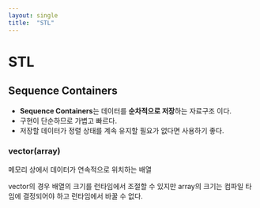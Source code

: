 ```yaml
---
layout: single
title:  "STL"
---
```


STL
===

Sequence Containers
---
- **Sequence Containers**는 데이터를 **순차적으로 저장**하는 자료구조 이다.
- 구현이 단순하므로 가볍고 빠르다.
- 저장할 데이터가 정렬 상태를 계속 유지할 필요가 없다면 사용하기 좋다.

### vector(array)
메모리 상에서 데이터가 연속적으로 위치하는 배열

vector의 경우 배열의 크기를 런타임에서 조절할 수 있지만 array의 크기는 컴파일 타임에 결정되어야 하고 런타임에서 바꿀 수 없다.